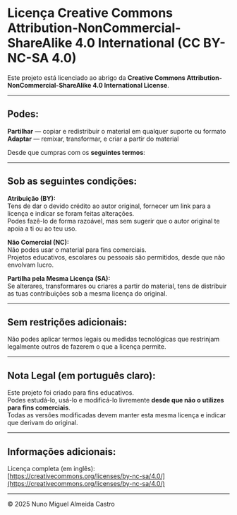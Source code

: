 # Licença Creative Commons Attribution-NonCommercial-ShareAlike 4.0 International (CC BY-NC-SA 4.0)

Este projeto está licenciado ao abrigo da **Creative Commons Attribution-NonCommercial-ShareAlike 4.0 International License**.

---

## Podes:

**Partilhar** — copiar e redistribuir o material em qualquer suporte ou formato  
**Adaptar** — remixar, transformar, e criar a partir do material

Desde que cumpras com os **seguintes termos**:

---

## Sob as seguintes condições:

**Atribuição (BY):**  
Tens de dar o devido crédito ao autor original, fornecer um link para a licença e indicar se foram feitas alterações.  
Podes fazê-lo de forma razoável, mas sem sugerir que o autor original te apoia a ti ou ao teu uso.

**Não Comercial (NC):**  
Não podes usar o material para fins comerciais.  
Projetos educativos, escolares ou pessoais são permitidos, desde que não envolvam lucro.

**Partilha pela Mesma Licença (SA):**  
Se alterares, transformares ou criares a partir do material, tens de distribuir as tuas contribuições sob a mesma licença do original.

---

## Sem restrições adicionais:

Não podes aplicar termos legais ou medidas tecnológicas que restrinjam legalmente outros de fazerem o que a licença permite.

---

## Nota Legal (em português claro):

Este projeto foi criado para fins educativos.  
Podes estudá-lo, usá-lo e modificá-lo livremente **desde que não o utilizes para fins comerciais**.  
Todas as versões modificadas devem manter esta mesma licença e indicar que derivam do original.

---

## Informações adicionais:

Licença completa (em inglês):  
[https://creativecommons.org/licenses/by-nc-sa/4.0/](https://creativecommons.org/licenses/by-nc-sa/4.0/)

---

© 2025 Nuno Miguel Almeida Castro
